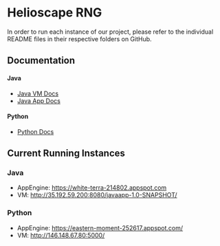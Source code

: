 # Helioscape RNG

In order to run each instance of our project, please refer to the individual README files in their respective folders on GitHub.

## Documentation

#### Java 
- [Java VM Docs](/Java_VM/README.md)
- [Java  App Docs](/Java_AppEngine/README.md)

#### Python 
- [Python Docs](/Python_VM/README.md)

## Current Running Instances

### Java
- AppEngine: https://white-terra-214802.appspot.com
- VM: http://35.192.59.200:8080/javaapp-1.0-SNAPSHOT/

### Python
- AppEngine: https://eastern-moment-252617.appspot.com/
- VM: http://146.148.67.80:5000/
